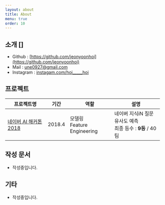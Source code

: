 ```yaml
---
layout: about
title: About
menu: true
order: 10
---
```


## 소개 []
- Github : [https://github.com/jeonyoonhoi](https://github.com/jeonyoonhoi)
- Mail : une0927@gmail.com
- Instagram : [instagam.com/hoi_____hoi](https://instagram.com/hoi_____hoi)



## 프로젝트

| 프로젝트명 	| 기간 	|  역할 	| 설명 	|
|-----------------------------------------|-------------|----------------------------|---------------------------------------------------	|
| [네이버 AI 해커톤 2018](https://github.com/naver/ai-hackathon-2018) | 2018.4 | 모델링<br>Feature Engineering | 네이버 지식iN 질문 유사도 예측<br>최종 등수 : **9등** / 40팀


## 작성 문서
- 작성중입니다. 


## 기타
- 작성중입니다.